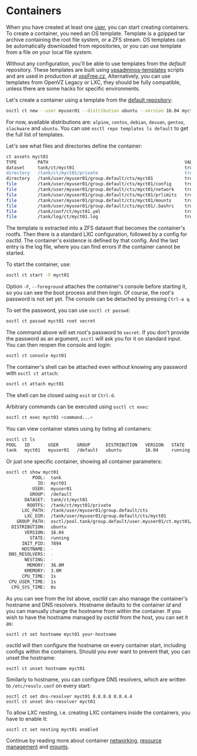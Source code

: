 # Containers
When you have created at least one [user](users.md), you can start creating
containers. To create a container, you need an OS template. Template is
a gzipped tar archive containing the root file system, or a ZFS stream.
OS templates can be automatically downloaded from repositories, or
you can use template from a file on your local file system.

Without any configuration, you'll be able to use templates from the *default*
repository. These templates are built using
[vpsadminos-templates](https://github.com/vpsfreecz/build-vpsfree-templates/tree/vpsadminos)
scripts and are used in production at [vpsFree.cz](https://vpsfree.org),
Alternatively, you can use templates from OpenVZ Legacy or LXC, they should be
fully compatible, unless there are some hacks for specific environments.

Let's create a container using a template from the
[default repository](https://templates.vpsadminos.org):

```bash
osctl ct new --user myuser01 --distribution ubuntu --version 16.04 myct01
```

For now, available distributions are: `alpine`, `centos`, `debian`, `devuan`,
`gentoo`, `slackware` and `ubuntu`. You can use `osctl repo templates ls default`
to get the full list of templates.

Let's see what files and directories define the container:

```bash
ct assets myct01
TYPE        PATH                                                    VALID   PURPOSE
dataset     tank/ct/myct01                                          true    Container's rootfs dataset
directory   /tank/ct/myct01/private                                 true    Container's rootfs
directory   /tank/user/myuser01/group.default/cts/myct01            true    LXC configuration
file        /tank/user/myuser01/group.default/cts/myct01/config     true    LXC base config
file        /tank/user/myuser01/group.default/cts/myct01/network    true    LXC network config
file        /tank/user/myuser01/group.default/cts/myct01/prlimits   true    LXC resource limits
file        /tank/user/myuser01/group.default/cts/myct01/mounts     true    LXC mounts
file        /tank/user/myuser01/group.default/cts/myct01/.bashrc    true    Shell configuration file for osctl ct su
file        /tank/conf/ct/myct01.yml                                true    Container config for osctld
file        /tank/log/ct/myct01.log                                 true    LXC log file
```

The template is extracted into a ZFS dataset that becomes the container's rootfs.
Then there is a standard LXC configuration, followed by a config for *osctld*.
The container's existence is defined by that config. And the last entry is the
log file, where you can find errors if the container cannot be started.

To start the container, use:

```bash
osctl ct start -F myct01
```

Option `-F`, `--foreground` attaches the container's console before starting it,
so you can see the boot process and then login. Of course, the root's password
is not set yet. The console can be detached by pressing `Ctrl-a q`.

To set the password, you can use `osctl ct passwd`:

```bash
osctl ct passwd myct01 root secret
```

The command above will set root's password to `secret`. If you don't provide
the password as an argument, `osctl` will ask you for it on standard input.
You can then reopen the console and login:

```bash
osctl ct console myct01
```

The container's shell can be attached even without knowing any password with
`osctl ct attach`:

```bash
osctl ct attach myct01
```

The shell can be closed using `exit` or `Ctrl-d`.

Arbitrary commands can be executed using `osctl ct exec`:

```bash
osctl ct exec myct01 <command...>
```

You can view container states using by listing all containers:

```bash
osctl ct ls
POOL   ID       USER       GROUP      DISTRIBUTION   VERSION   STATE     INIT_PID   MEMORY   CPU_TIME 
tank   myct01   myuser01   /default   ubuntu         16.04     running   7894       36.0M    1s
```

Or just one specific container, showing all container parameters:

```bash
osctl ct show myct01
          POOL:  tank
            ID:  myct01
          USER:  myuser01
         GROUP:  /default
       DATASET:  tank/ct/myct01
        ROOTFS:  /tank/ct/myct01/private
      LXC_PATH:  /tank/user/myuser01/group.default/cts
       LXC_DIR:  /tank/user/myuser01/group.default/cts/myct01
    GROUP_PATH:  osctl/pool.tank/group.default/user.myuser01/ct.myct01/user-owned
  DISTRIBUTION:  ubuntu
       VERSION:  16.04
         STATE:  running
      INIT_PID:  7894
      HOSTNAME:  -
 DNS_RESOLVERS:  -
       NESTING:  -
        MEMORY:  36.0M
       KMEMORY:  3.0M
      CPU_TIME:  1s
 CPU_USER_TIME:  1s
  CPU_SYS_TIME:  0s
```

As you can see from the list above, *osctld* can also manage the container's
hostname and DNS resolvers. Hostname defaults to the container *id* and you
can manually change the hostname from within the container. If you wish to have
the hostname managed by *osctld* from the host, you can set it as:

```
osctl ct set hostname myct01 your-hostname
```

*osctld* will then configure the hostname on every container start, including
configs within the containers. Should you ever want to prevent that, you can
unset the hostname:

```
osctl ct unset hostname myct01
```

Similarly to hostname, you can configure DNS resolvers, which are written to
`/etc/resolv.conf` on every start:

```
osctl ct set dns-resolver myct01 8.8.8.8 8.8.4.4
osctl ct unset dns-resolver myct01
```

To allow LXC nesting, i.e. creating LXC containers inside the containers, you
have to enable it:

```
osctl ct set nesting myct01 enabled
```

Continue by reading more about container [networking](networking.md),
[resource management](resources.md) and [mounts](mounts.md).
